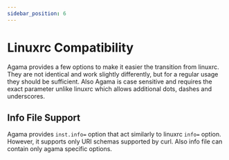 ```yaml
---
sidebar_position: 6
---
```


# Linuxrc Compatibility

Agama provides a few options to make it easier the transition from linuxrc. They are not identical and work
slightly differently, but for a regular usage they should be sufficient.
Also Agama is case sensitive and requires the exact parameter unlike linuxrc which allows
additional dots, dashes and underscores.

## Info File Support

Agama provides `inst.info=` option that act similarly to linuxrc `info=` option. However, it
supports only URI schemas supported by curl. Also info file can contain only agama specific options.
